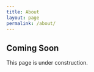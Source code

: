 ```yaml
---
title: About
layout: page
permalink: /about/
---
```


Coming Soon
-----------

This page is under construction.
